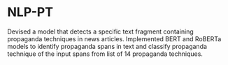 # NLP-PT
Devised a model that detects a specific text fragment containing propaganda techniques in news articles. 
Implemented BERT and RoBERTa models to identify propaganda spans in text and classify propaganda technique of the input spans from list of 14 propaganda techniques.

